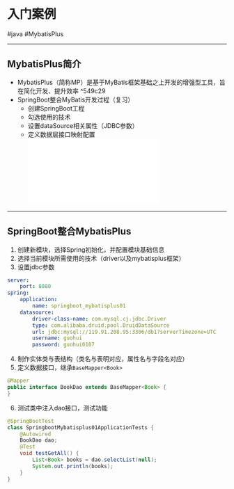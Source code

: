 
# 入门案例
#java #MybatisPlus

---
## MybatisPlus简介
- MybatisPlus（简称MP）是基于MyBatis框架基础之上开发的增强型工具，旨在简化开发、提升效率 ^549c29
- SpringBoot整合MyBatis开发过程（复习）
	- 创建SpringBoot工程
	- 勾选使用的技术
	- 设置dataSource相关属性（JDBC参数）
	- 定义数据层接口映射配置
![1.整合MyBatis](../../SpringBoot/3.SpringBoot整合/1.整合MyBatis.md)
---
## SpringBoot整合MybatisPlus
1. 创建新模块，选择Spring初始化，并配置模块基础信息
2. 选择当前模块所需使用的技术（driver以及mybatisplus框架）
3. 设置jdbc参数
```yml
server:  
    port: 8080  
spring:  
    application:        
	    name: springboot_mybatisplus01  
    datasource:  
        driver-class-name: com.mysql.cj.jdbc.Driver 
        type: com.alibaba.druid.pool.DruidDataSource
        url: jdbc:mysql://119.91.208.95:3306/db1?serverTimezone=UTC  
        username: guohui   
        password: guohui0107  
```
4. 制作实体类与表结构（类名与表明对应，属性名与字段名对应）
5. 定义数据接口，继承`BaseMapper<Book>`
```java
@Mapper  
public interface BookDao extends BaseMapper<Book> {  
}
```
6. 测试类中注入dao接口，测试功能
```java
@SpringBootTest  
class SpringbootMybatisplus01ApplicationTests {  
    @Autowired  
    BookDao dao;  
    @Test  
    void testGetAll() {  
        List<Book> books = dao.selectList(null);  
        System.out.println(books);  
    }
}
```